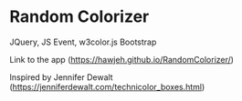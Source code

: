 # Random Colorizer
JQuery, JS Event, w3color.js
Bootstrap

Link to the app (https://hawjeh.github.io/RandomColorizer/)

Inspired by Jennifer Dewalt (https://jenniferdewalt.com/technicolor_boxes.html)
